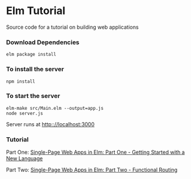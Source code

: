# Elm Tutorial

Source code for a tutorial on building web applications

### Download Dependencies

```
elm package install
```

### To install the server
```
npm install
```

### To start the server
```
elm-make src/Main.elm --output=app.js
node server.js
```
Server runs at [http:://localhost:3000](http:://localhost:3000)

### Tutorial

Part One: [Single-Page Web Apps in Elm: Part One - Getting Started with a New Language](https://www.linkedin.com/pulse/single-page-web-apps-elm-part-one-getting-started-new-kevin-greene)

Part Two: [Single-Page Web Apps in Elm: Part Two - Functional Routing](https://www.linkedin.com/pulse/single-page-web-apps-elm-part-two-functional-routing-kevin-greene)
